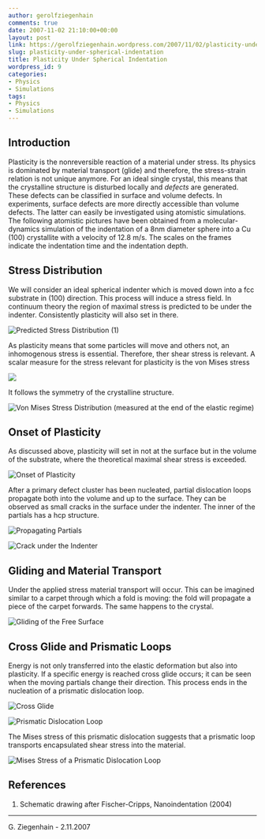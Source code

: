 ```yaml
---
author: gerolfziegenhain
comments: true
date: 2007-11-02 21:10:00+00:00
layout: post
link: https://gerolfziegenhain.wordpress.com/2007/11/02/plasticity-under-spherical-indentation/
slug: plasticity-under-spherical-indentation
title: Plasticity Under Spherical Indentation
wordpress_id: 9
categories:
- Physics
- Simulations
tags:
- Physics
- Simulations
---
```


## Introduction




Plasticity is the nonreversible reaction of a material under stress. Its physics is dominated by material transport (glide) and therefore, the stress-strain relation is not unique anymore. For an ideal single crystal, this means that the crystalline structure is disturbed locally and _defects_ are generated. These defects can be classified in surface and volume defects. In experiments, surface defects are more directly accessible than volume defects. The latter can easily be investigated using atomistic simulations.
The following atomistic pictures have been obtained from a molecular-dynamics simulation of the indentation of a 8nm diameter sphere into a Cu (100) crystallite with a velocity of 12.8 m/s. The scales on the frames indicate the indentation time and the indentation depth.




## Stress Distribution




We will consider an ideal spherical indenter which is moved down into a fcc substrate in (100) direction. This process will induce a stress field. In continuum theory the region of maximal stress is predicted to be under the indenter. Consistently plasticity will also set in there.





![Predicted Stress Distribution (1)](MaximalShearStress.jpg)






As plasticity means that some particles will move and others not, an inhomogenous stress is essential. Therefore, ther shear stress is relevant. A scalar measure for the stress relevant for plasticity is the von Mises stress




![](EqMises.jpg)







It follows the symmetry of the crystalline structure.


![Von Mises Stress Distribution (measured at the end of the elastic regime)](MisesStressDistribution.jpg)






## Onset of Plasticity


As discussed above, plasticity will set in not at the surface but in the volume of the substrate, where the theoretical maximal shear stress is exceeded.


![Onset of Plasticity](OnsetPlasticity.jpg)




After a primary defect cluster has been nucleated, partial dislocation loops propagate both into the volume and up to the surface. They can be observed as small cracks in the surface under the indenter. The inner of the partials has a hcp structure.


![Propagating Partials](PropagatingPartials.jpg)





![Crack under the Indenter](CrackUnderIndenterHighlight.jpg)









## Gliding and Material Transport




Under the applied stress material transport will occur. This can be imagined similar to a carpet through which a fold is moving: the fold will propagate a piece of the carpet forwards. The same happens to the crystal.

![Gliding of the Free Surface](GlideOnSurface.jpg)






## Cross Glide and Prismatic Loops




Energy is not only transferred into the elastic deformation but also into plasticity. If a specific energy is reached cross glide occurs; it can be seen when the moving partials change their direction. This process ends in the nucleation of a prismatic dislocation loop.


![Cross Glide](CrossGlideHighlight.jpg)

![Prismatic Dislocation Loop](PrismaticLoop.jpg)





The Mises stress of this prismatic dislocation suggests that a prismatic loop transports encapsulated shear stress into the material.


![Mises Stress of a Prismatic Dislocation Loop](PrismaticLoopStress.jpg)







## References





	
  1. Schematic drawing after Fischer-Cripps, Nanoindentation (2004)





* * *



G. Ziegenhain - 2.11.2007

